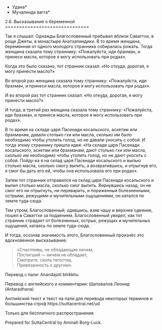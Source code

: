 * Удана*
* Мучалинда вагга*

2\.6\. Высказывание о беременной
\=\=\=\=\=\=\=\=\=\=\=\=\=\=\=\=\=\=\=\=\=\=\=\=\=\=\=\=\=\=

Так я слышал: Однажды Благословенный пребывал вблизи Саваттхи, в роще Джеты, в монастыре Анатхапиндики\. В то время женщина, беременная от одного молодого странника собиралась рожать\. Тогда женщина сказала тому страннику: «Пожалуйста, иди брахман, и принеси масла, которое я могу использовать при родах»\.

Когда это было сказано, тот странник сказал: «Но откуда, дорогая, я могу принести масло?»

Во второй раз женщина сказала тому страннику: «Пожалуйста, иди брахман, и принеси масла, которое я могу использовать при родах»\.

И во второй раз тот странник сказал: «Но откуда, дорогая, я могу принести масло?»

И тогда, в третий раз женщина сказала тому страннику: «Пожалуйста, иди брахман, и принеси масла, которое я могу использовать при родах»\.

В то время на складе царя Пасенади косальского, аскетам или брахманам, давали столько гхи или масла, сколько им было необходимо чтобы утолить голод, но не давали уносить с собой\. И тогда этому страннику пришла идея: «На складе царя Пасенади косальского, аскетам или брахманам, дают столько гхи или масла, сколько им необходимо чтобы утолить голод, но не дают уносить с собой\. Пойду\-ка я на склад царя Пасенади косальского и выпью столько масла, сколько смогу выпить, а возвратившись, и отрыгнув его, я смог бы дать его ей, чтобы она использовала его при родах»\.

Затем тот странник отправился на склад царя Пасенади косальского и выпил столько масла, сколько смог выпить\. Вернувшись назад, он не смог его ни отрыгнуть, ни переварить, и пораженный болезненными, острыми, режущими и мучительными ощущениями, он катался по земле туда\-сюда\.

Тем утром, Благословенный, одевшись, взяв чашу и верхнее одеяние, пошел в Саваттхи за подаянием\. Благословенный увидел, как тот странник страдает от болезненных, острых, режущих и мучительных ощущений, катаясь по земле туда\-сюда\.

И тогда, осознав значимость этого, Благословенный произнёс это вдохновенное высказывание:

> «Счастливы, не обладающие ничем,  
> Постигший — ничем не обладает,  
> Смотрите, сколь тягостна,  
> Привязанность к другим»\.

Перевод с пали: Anandajoti bhikkhu

Перевод с английского и комментарии: Шаповалов Леонид \(Antaradhana\)

Английский текст и текст на пали для перевода некоторых терминов и большинства строф https://suttacentral\.net/ud

  

Только для бесплатного распространения\.

  

Prepared for SuttaCentral by Aminah Borg\-Luck\.